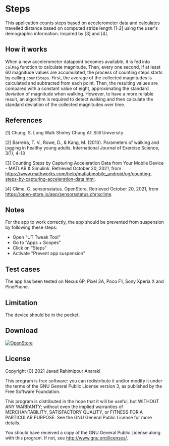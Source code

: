 # Steps
This application counts steps based on accelerometer data and calculates travelled distance based on computed stride length [1-2] using the user's demographic information. Inspired by [3] and [4].

## How it works
When a new accelerometer datapoint becomes available, it is fed into `calMag` function to calculate magnitude. Then, every one second, if at least 60 magnitude values are accumulated, the process of counting steps starts by calling `countSteps`. First, the average of the collected magnitudes is calculated and subtracted from each point. Then, the resulting values are compared with a constant value of eight, approximating the standard deviation of magnitude when walking. However, to have a more reliable result, an algorithm is required to detect walking and then calculate the standard deviation of the collected magnitudes over time.

## References
[1] Chung, S. Long Walk Shirley Chung AT Still University

[2] Barreira, T. V., Rowe, D., & Kang, M. (2010). Parameters of walking and jogging in healthy young adults. International Journal of Exercise Science, 3(1), 4-13

[3] Counting Steps by Capturing Acceleration Data from Your Mobile Device - MATLAB &amp; Simulink. Retrieved October 20, 2021, from https://www.mathworks.com/help/matlabmobile_android/ug/counting-steps-by-capturing-acceleration-data.html.

[4] Clime, C. sensorsstatus. OpenStore. Retrieved October 20, 2021, from https://open-store.io/app/sensorsstatus.chrisclime.

## Notes
For the app to work correctly, the app should be prevented from suspension by following these steps:
- Open "UT Tweak Tool"
- Go to "Apps + Scopes"
- Click on "Steps"
- Activate "Prevent app suspension"

## Test cases
The app has been tested on Nexus 6P, Pixel 3A, Poco F1, Sony Xperia X and PinePhone. 

## Limitation
The device should be in the pocket.

## Download
[![OpenStore](https://open-store.io/badges/en_US.png)](https://open-store.io/app/steps.jranaraki)

## License
Copyright (C) 2021  Javad Rahimipour Anaraki

This program is free software: you can redistribute it and/or modify it under the terms of the GNU General Public License version 3, as published
by the Free Software Foundation.

This program is distributed in the hope that it will be useful, but WITHOUT ANY WARRANTY; without even the implied warranties of MERCHANTABILITY, SATISFACTORY QUALITY, or FITNESS FOR A PARTICULAR PURPOSE.  See the GNU General Public License for more details.

You should have received a copy of the GNU General Public License along with this program.  If not, see <http://www.gnu.org/licenses/>.
